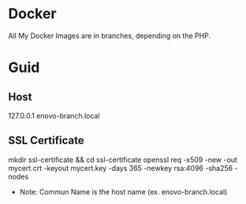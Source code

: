 # Docker

All My Docker Images are in branches, depending on the PHP.

# Guid

## Host

127.0.0.1 enovo-branch.local

## SSL Certificate

mkdir ssl-certificate && cd ssl-certificate
openssl req -x509 -new -out mycert.crt -keyout mycert.key -days 365 -newkey rsa:4096 -sha256 -nodes

- Note: Commun Name is the host name (ex. enovo-branch.local)
